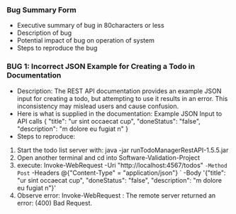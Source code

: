 ### Bug Summary Form

- Executive summary of bug in 80characters or less
- Description of bug
- Potential impact of bug on operation of system
- Steps to reproduce the bug

### BUG 1: Incorrect JSON Example for Creating a Todo in Documentation
 - Description:
The REST API documentation provides an example JSON input for creating a todo, 
but attempting to use it results in an error. This inconsistency may mislead users 
and cause confusion. 
 - Here is what is supplied in the documentation:
Example JSON Input to API calls
{
  "title": "ur sint occaecat cup",
  "doneStatus": "false",
  "description": "m dolore eu fugiat n"
}
 - Steps to reproduce:
1. Start the todo list server with: java -jar runTodoManagerRestAPI-1.5.5.jar
2. Open another terminal and cd into Software-Validation-Project
3. execute: Invoke-WebRequest -Uri "http://localhost:4567/todos" `
  -Method Post `
  -Headers @{"Content-Type" = "application/json"} `
  -Body '{"title": "ur sint occaecat cup", "doneStatus": "false", "description": "m dolore eu fugiat n"}'
4. Observe error: Invoke-WebRequest : The remote server returned an error: (400) Bad Request.

 

